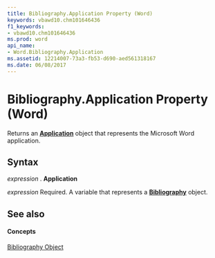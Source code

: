 ```yaml
---
title: Bibliography.Application Property (Word)
keywords: vbawd10.chm101646436
f1_keywords:
- vbawd10.chm101646436
ms.prod: word
api_name:
- Word.Bibliography.Application
ms.assetid: 12214007-73a3-fb53-d690-aed561318167
ms.date: 06/08/2017
---
```



# Bibliography.Application Property (Word)

Returns an  **[Application](Word.Application.md)** object that represents the Microsoft Word application.


## Syntax

 _expression_ . **Application**

 _expression_ Required. A variable that represents a **[Bibliography](Word.Bibliography.md)** object.


## See also


#### Concepts


[Bibliography Object](Word.Bibliography.md)

